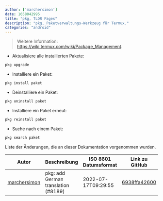 ```yaml
---
author: ['marchersimon']
date: 1658042995
title: "pkg, TLDR Pages"
description: "pkg, Paketverwaltungs-Werkzeug für Termux."
categories: "android"
---
```

> Weitere Information: <https://wiki.termux.com/wiki/Package_Management>.

- Aktualisiere alle installierten Pakete:

```bash
pkg upgrade
```

- Installiere ein Paket:

```bash
pkg install paket
```

- Deinstalliere ein Paket:

```bash
pkg uninstall paket
```

- Installiere ein Paket erneut:

```bash
pkg reinstall paket
```

- Suche nach einem Paket:

```bash
pkg search paket
```
Liste der Änderungen, die an dieser Dokumentation vorgenommen wurden.


Autor | Beschreibung | ISO 8601 Datumsformat | Link zu GitHub
------|-----|-----|-----
[marchersimon](mailto:50295997+marchersimon@users.noreply.github.com) | pkg: add German translation (#8189) | 2022-07-17T09:29:55 | [6938ffa42600](https://github.com/tldr-pages/tldr/commit/6938ffa42600fe5bae98eb09ebb5c1c9aff65476)

